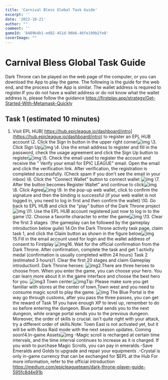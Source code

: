 ```yaml
---
title: 'Carnival Bless Global Task Guide'
excerpt: ''
date: '2022-10-21'
author: "" 
comment: ''
gameId: '8489b4b1-ed82-451d-96b6-46fe199b2fe8'
coverImage: ""
---
```


# Carnival Bless Global Task Guide

Dark Throne can be played on the web page of the computer, or you can download the App to play the game. The following is the guide for the web end, and the process of the App is similar. The wallet address is required to register.If you do not have a wallet address or do not know what the wallet address is, please follow the guidance https://firstplay.app/strategy/Get-Started-With-Metamask-Quickly

## Task 1 (estimated 10 minutes)

1. Visit EPL HUB[ https://hub.epicleague.io/dashboard/intro](https://hub.epicleague.io/dashboard/intro) to register an EPL HUB account
\2. Click the Sign In button in the upper right corner![img](https://lh5.googleusercontent.com/6XJequ3mik-67mcxqEF3z0Z23PnA7qLjB6e4o7jFkmWs_HFfug2jvZoFgti7wVDzuaBBvDXdXr8QSdcFama9T5mmDqSA9jDb8uD8cRiz56quuFyl2kGjSPeaKBZhX9MYv3bEcE8lKftmII37KXwhyESZloIWQfmusEKAkEmx3l-gLBqQkX6bhQdIcSSa0w)
\3. Click Sign Up![img](https://lh5.googleusercontent.com/73XuuT9M88LTR9-CtAuoBYbuFx7bI-l7mm9TeFddQkIMYBtYGYSarxTzCHN3zEq7WTsvnEpg8Mn0q4nQ6ZPVX1dumUdNn3jA4wcgVE0ZyupxzpP-xdpixXwG9N9vMbA5rrTQl9GO-uzCLjRjEnXROSh6eAmr06aVZCm6FU-_FTa76ztXx9wxO2IT-TMgSQ)
\4. Use the email address to register and fill in the password, check the usage agreement and click the Sign Up button to register![img](https://lh4.googleusercontent.com/SNWD8PSewdojSO0mHQcienoJvZ38ueupcLEwJpXOKPS0fvnKuWcZCbYN4TXVLCTDIaDGGr3TTeunJXrblIipx08GcdL9lM33g1Ms0Tp4meU0vV5eQDZqwefoVWcJtFnRILRv0IVhqISzqEKj6M_sY-m4tv7WH5OOzeFDvmEUxEmSvGDTLl01tQzOawULWQ)
\5. Check the email used to register the account and receive the " Verify your email for EPIC LEAGUE" email. Open the email and click the verification link. After verification, the registration is completed successfully. (Check spam if you don't see the email in your inbox)
\6. Click the "Connect Wallet" button to connect wallet ![img](https://lh5.googleusercontent.com/92cZFOGJHlW-GH2Lm4JLzURqDy0OL6g-Wmsc-KnVDKYkTzShrd4h4jDcbnYfJz4RCUtLviLED-V7p8u3LDgfpyFbhNPOef6TGDqHySUNmqm0-HIl8tKZ5U7AM-5MbibuDg5xfmDx-N0LOcBKPXPPak5TT3FhsOGZNz9GIuNLWp9qNQonj-DC0uBcBlml4w)
\7. After the button becomes Register Wallet" and continue to click![img](https://lh6.googleusercontent.com/7hzYzt9zV3m3jb7uEITbyNnIu_3rwLrcfvgQur8iQmdjUUKtQo4G9IW2vBXMtkrAV0jHp8oCrj6-iToI6VgebdZ_k_pqTNKDUuKIjBFPA51fkGz17flh0oPP71PDb0jjASEHRkSBsqhlS6WqVnJVlSNP1nr6KrorIpIcFmSCfY81CXswHmCZv5tQ8W1TAQ)
\8. Click Agree![img](https://lh3.googleusercontent.com/o6xJ2pQkiJXV1s-kJTzLDEUPlcVO5ALZobviUuGdIghsBqqkyUyY32PqJW3oI0eV50V1UK3FoSpDNh3uIu2a9V_t5q9Q8VDbD8-Pt0eyJn0qgQ3X8VxNvoF_dP5wffys_D0YIlycFtl3rgWyx7kF460_WSYecy5s_Ptpk8XlRk6es0NSygI_HjofUaja7g)
\9. In the pop-up web wallet, click to confirm the signature and then the binding is successful (if your web wallet is not logged in, you need to log in first and then confirm the wallet)
\10. Go back to EPL HUB and click the "play" button of the Dark Throne project![img](https://lh4.googleusercontent.com/fiUqMUj4JpEEFXkQSJzl1IbEEeMGb0keqUowPo2pDsPU3y31FFeUp6P3RJ3W7mRJrZf4jXEXDOWuT-dzif6JLp0XKfAatrQ4U-8s4wvdktn81SZoQR97LW993aKQ59S4Bjjy6SIafizdxQacWtL_EvqtwN1jSHVhvNTRA1DXlnLbnkNrZH5xINiciMXvjg)
\11. Use the EPL HUB account registered just now to log in to the game
\12. Choose a favorite character to enter the game![img](https://lh3.googleusercontent.com/sle0CmGbcp_LxEovnXPFeGU6IZiHlaNAINloJ6slXZhKvk7hH6kqOssCAPn9Ta5UbQSEdQ2uy2kONGhvMHYFW6Hs-vzmD0t-I6SAZ2vUFNWc8WSpF6LEESmrZHguezvrRMMtIeBOP2cPFnROlK5lJJoVzLuXCDzng_vElcYR6m-a-WXZmz6vSE-1WDlSPw)
\13. Clear the first 3 stages（the gameplay can be followed by the gameplay introduction below guile)
14.On the Dark Throne activity task page, claim task 1, and click the Claim button as shown in the figure below![img](https://lh3.googleusercontent.com/3ZLIikctOnRw6fgKgbe8HqTa0r5zjZ4rOh5Z4fB7DgNqJjk48MrChdFByTF_DyMlp-BfOuaj89DbxIPgXU8_PejO5KYgzsv7rF8ravvVe7-kUT0GlqUSF5PpmpL68NLPBQuYlC_kARMZZzsm191hHqp5IRpOpX1a6su4QL6-Fj9Zt5q8ZY7gwZoFz0NYXQ)
15.Fill in the email account used for login and the wallet address of consent to Firstplay
![img](https://lh3.googleusercontent.com/N0Eo6jg8Fl8YTC6COA0AH1HBYeP1xuZEzVD7dHMnYN1MWXXI84hfK09ZzFim1thciNX5ZEkeOh1fZixraqXq3jQd0zwB0uYZ3t4uyPYFajHzAZB20wZSMQsJKG7xDVxBaUg6f5IHLJrpmtalTRsJxkowNBG0AVImQAEJKGGz5axBQsz7p9Eemj9AIAmNpw)16. Wait for the official confirmation from the Dark Throne. After confirmation, complete the task and get 1 activity medal (confirmation is usually completed within 24 hours) Task 2 (estimated 3 hours)1. Clear the first 20 stages and claim Gameplay introduction1. Dark Throne heroes: ![img](https://lh3.googleusercontent.com/98X2aNCEd1WFDVjXcO5l81_zMgAFCvDOaznJav_BngRpAfpnLTroW3xvtPI0ATBFKS3jQ5HCPg3BFeeWyI0Ait9u2tj6wegApE500Prfw3H3_iJi_MLYxVMsT9DehQ7o4peeDOxfAvyBjM034Ny7_hmJl9H8RuvrIp0gMke8yvu6xxxB6SIXH_DxuT126g)2.There are three heroes to choose from. When you enter the game, you can choose your hero. You can learn more about it in the game interface and choose the best hero for you. ![img](https://lh5.googleusercontent.com/U-8lnS5gLqqqJDZdgYVoXxL6KarkjXKHBkWrh02LeQm24nMs3gLghFlcMERkJcJ6-ciSZ48gpgoyby3b3Sro1I5Q9WXtAvJK98y6-M7pcqSMtUB8E3p-5a_MmFoaw2l3JxxnHwnWxjsq6gQxKcFgFdtinvr9DUE7GgO0q7U5rwSGgSk1gVJyrkUwSbWIpQ)3 Town center:![img](https://lh4.googleusercontent.com/-hknMO3U3iScir4dw4-_Ez2Kfmu7U5FlXZ2BsQnwt5_F2s-XLMz1sWcfEqmFSPS3WJRqhpivQTMdCo42PDna6ZHvOELm67xMjlkYJqjYpf9wsv8LKWQqn-4eGtZTmf6uRi0VGxuX_RWdUzGgl9IhUVmrmCxWG1GfMIJQe8FrnJ_2T-kKRm81XfyVBS2Q9w)Tip: Please make sure you get familiar with stores at the center of town.Town west and you need to consume magic scroll to play the game. ![img](https://lh3.googleusercontent.com/Q5gK4RlkguTyERDzOOwf3Ao5r1q9wUhBEjqvxrKvs0rV7GQ3S8X0z4xvMaZQZou1DzWDkdDSMjx1sfOqeqY0JGq45vq1eSbB_444O8_e4Zk6SlJr2yRLQtw6iGVYiG1b2fK1sfmR_UB5CS_PshHLmPBYxbn-9_lA8OA4gCR0PoPd358_PnzCkxTorp_PuA) The Blue Portal is the way go through customs, after you pass the three passes, you can get the reward of Task 1If you have enough XP to level up, remember to do so before entering the dungeon. Blue portal sends you to the next dungeon, while orange portal sends you to the previous dungeon. Moreover, the order of skills is crucial. isn't quite right with your attack, try a different order of skills.Note: Town East is not activated yet, but it will be with Boss Raid mode with the next season updates. Coming soon!4.In-game Assets![img](https://lh3.googleusercontent.com/P-eSjqPWnbOR7NDX7Zitwo5fxOX3Mueg_a1nePxfIenRlAZGm6vMkJxndBS8G9naMLjZrKjlF0B21JWnYMynUAypmox9QaFyxlXs_7dnlOJhbgyPIXScvXKyKo6SojAIWC0jStaxvps0hYb3iM1v-AC3GL5EgVIT4j8p_alZ2xQalPkpHHE3RdjI4WD6iA)  -Magic scroll is recharged at certain time intervals, and the time interval continues to increase as it is charged. If you wish to purchase Magic Scrolls, you can pay in emeralds.-Save Emeralds and Golds to upgrade and repair your equipments .-Crystal is only in-game currency that can be exchanged for $EPL at the Hub For more information, refer to the official introduction https://medium.com/epicleagueteam/dark-throne-player-guide-595fc8d4e91b